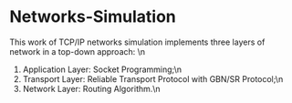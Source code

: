 # Networks-Simulation
This work of TCP/IP networks simulation implements three layers of network in a top-down approach: \n
1. Application Layer: Socket Programming;\n
2. Transport Layer: Reliable Transport Protocol with GBN/SR Protocol;\n
3. Network Layer: Routing Algorithm.\n
